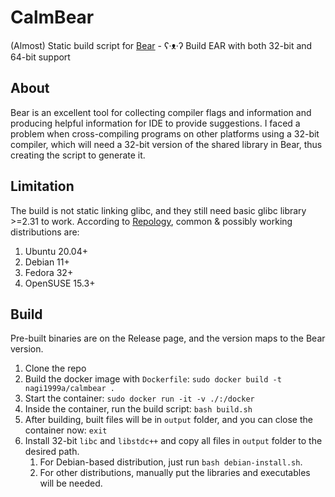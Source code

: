 # CalmBear
(Almost) Static build script for [Bear](https://github.com/rizsotto/Bear) - ʕ·ᴥ·ʔ Build EAR with both 32-bit and 64-bit support

## About
Bear is an excellent tool for collecting compiler flags and information and producing helpful information for IDE to provide suggestions.
I faced a problem when cross-compiling programs on other platforms using a 32-bit compiler, which will need a 32-bit version of the shared library in Bear, thus creating the script to generate it.

## Limitation
The build is not static linking glibc, and they still need basic glibc library >=2.31 to work.
According to [Repology](https://repology.org/project/glibc/versions), common & possibly working distributions are:
1. Ubuntu 20.04+
2. Debian 11+
3. Fedora 32+
4. OpenSUSE 15.3+

## Build
Pre-built binaries are on the Release page, and the version maps to the Bear version.
1. Clone the repo
2. Build the docker image with `Dockerfile`: `sudo docker build -t nagi1999a/calmbear .`
3. Start the container: `sudo docker run -it -v ./:/docker`
4. Inside the container, run the build script: `bash build.sh`
5. After building, built files will be in `output` folder, and you can close the container now: `exit`
6. Install 32-bit `libc` and `libstdc++` and copy all files in `output` folder to the desired path.
   1. For Debian-based distribution, just run `bash debian-install.sh`.
   2. For other distributions, manually put the libraries and executables will be needed.
